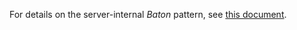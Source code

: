 For details on the server-internal *Baton* pattern, see [this document][baton].

[baton]: ../../../docs/baton.md
